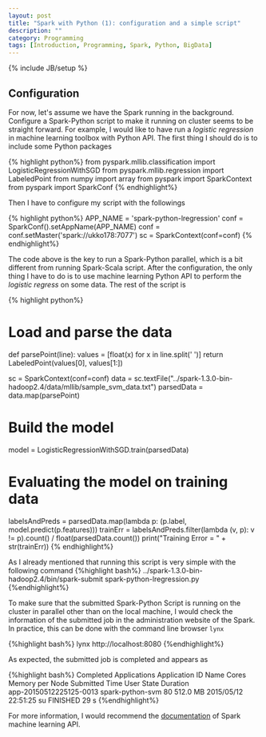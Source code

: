 ```yaml
---
layout: post
title: "Spark with Python (1): configuration and a simple script"
description: ""
category: Programming
tags: [Introduction, Programming, Spark, Python, BigData]
---
```

{% include JB/setup %}

<script type="text/javascript"
 src="http://cdn.mathjax.org/mathjax/latest/MathJax.js?config=TeX-AMS-MML_HTMLorMML">
</script>



## Configuration

For now, let's assume we have the Spark running in the background.
Configure a Spark-Python script to make it running on cluster seems to be straight forward.
For example, I would like to have run a _logistic regression_ in machine learning toolbox with Python API.
The first thing I should do is to include some Python packages

{% highlight python%}
from pyspark.mllib.classification import LogisticRegressionWithSGD
from pyspark.mllib.regression import LabeledPoint
from numpy import array
from pyspark import SparkContext
from pyspark import SparkConf
{% endhighlight%} 

Then I have to configure my script with the followings

{% highlight python%}
APP_NAME = 'spark-python-lregression'
conf = SparkConf().setAppName(APP_NAME)
conf = conf.setMaster('spark://ukko178:7077')
sc = SparkContext(conf=conf)
{% endhighlight%}

The code above is the key to run a Spark-Python parallel, which is a bit different from running Spark-Scala script.
After the configuration, the only thing I have to do is to use machine learning Python API to perform the _logistic regress_ on some data.
The rest of the script is

{% highlight python%}
# Load and parse the data
def parsePoint(line):
    values = [float(x) for x in line.split(' ')]
    return LabeledPoint(values[0], values[1:])

sc = SparkContext(conf=conf)
data = sc.textFile("../spark-1.3.0-bin-hadoop2.4/data/mllib/sample_svm_data.txt")
parsedData = data.map(parsePoint)

# Build the model
model = LogisticRegressionWithSGD.train(parsedData)

# Evaluating the model on training data
labelsAndPreds = parsedData.map(lambda p: (p.label, model.predict(p.features)))
trainErr = labelsAndPreds.filter(lambda (v, p): v != p).count() / float(parsedData.count())
print("Training Error = " + str(trainErr))
{% endhighlight%}

As I already mentioned that running this script is very simple with the following command
{%highlight bash%}
../spark-1.3.0-bin-hadoop2.4/bin/spark-submit spark-python-lregression.py
{%endhighlight%} 

To make sure that the submitted Spark-Python Script is running on the cluster in parallel other than on the local machine, I would check the information of the submitted job in the administration website of the Spark.
In practice, this can be done with the command line browser `lynx`

{%highlight bash%}
lynx http://localhost:8080
{%endhighlight%}

As expected, the submitted job is completed and appears as

{%highlight bash%}
Completed Applications Application ID Name Cores Memory per Node Submitted Time User State Duration                                                                                                                                                 
app-20150512225125-0013 spark-python-svm 80 512.0 MB 2015/05/12 22:51:25 su FINISHED 29 s
{%endhighlight%}

For more information, I would recommend the [documentation](https://spark.apache.org/docs/latest/mllib-guide.html) of Spark machine learning API.







